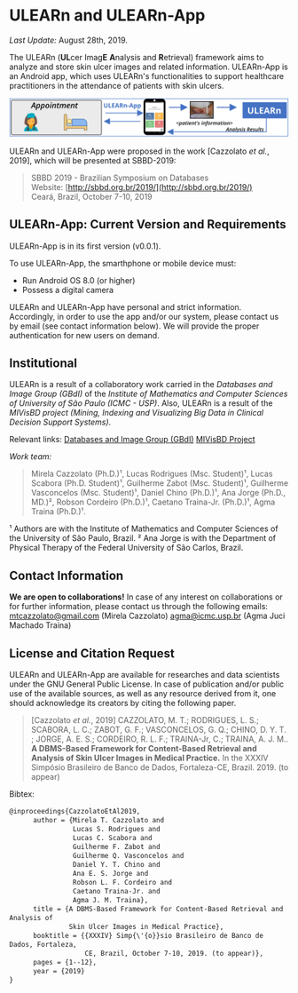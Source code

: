 # ULEARn and ULEARn-App

*Last Update:* August 28th, 2019.

The ULEARn (**UL**cer Imag**E** **A**nalysis and **R**etrieval) framework aims to analyze and store skin ulcer images and related information. ULEARn-App is an Android app, which uses ULEARn's functionalities to support healthcare practitioners in the attendance of patients with skin ulcers.

![ULEARn and ULEARn-App](https://github.com/mtcazzolato/ulearn-app/blob/master/img/ulearn.png)

ULEARn and ULEARn-App were proposed in the work [Cazzolato *et al.*, 2019], which will be presented at SBBD-2019:

>SBBD 2019 - Brazilian Symposium on Databases  
>Website: [http://sbbd.org.br/2019/](http://sbbd.org.br/2019/)  
>Ceará, Brazil, October 7-10, 2019  

## ULEARn-App: Current Version and Requirements
ULEARn-App is in its first version (v0.0.1).

To use ULEARn-App, the smarthphone or mobile device must:

 - Run Android OS 8.0 (or higher)
 - Possess a digital camera

ULEARn and ULEARn-App have personal and strict information.
Accordingly, in order to use the app and/or our system, please contact us by email (see contact information below).
We will provide the proper authentication for new users on demand.

## Institutional
ULEARn is a result of a collaboratory work carried in the *Databases and Image Group (GBdI)* of the *Institute of Mathematics and Computer Sciences of University of São Paulo (ICMC - USP)*.
Also, ULEARn is a result of the *MIVisBD project (Mining, Indexing and Visualizing Big Data in Clinical Decision Support Systems)*.

Relevant links:
[Databases and Image Group (GBdI)](http://www.gbdi.icmc.usp.br/)
[MIVisBD Project](http://gbdi.icmc.usp.br/project/MIVisBD/)

*Work team:*
>Mirela Cazzolato (Ph.D.)¹, Lucas Rodrigues (Msc. Student)¹, Lucas Scabora (Ph.D. Student)¹, Guilherme Zabot (Msc. Student)¹, Guilherme Vasconcelos (Msc. Student)¹, Daniel Chino (Ph.D.)¹, Ana Jorge (Ph.D., MD.)², Robson Cordeiro (Ph.D.)¹, Caetano Traina-Jr. (Ph.D.)¹, Agma Traina (Ph.D.)¹.

¹ Authors are with the Institute of Mathematics and Computer Sciences of the University of São Paulo, Brazil.
² Ana Jorge is with the Department of Physical Therapy of the Federal University of São Carlos, Brazil.

## Contact Information

**We are open to collaborations!**
In case of any interest on collaborations or for further information, please contact us through the following emails:
mtcazzolato@gmail.com (Mirela Cazzolato)
agma@icmc.usp.br (Agma Juci Machado Traina)

## License and Citation Request

ULEARn and ULEARn-App are available for researches and data scientists under the GNU General Public License. In case of publication and/or public use of the available sources, as well as any resource derived from it, one should acknowledge its creators by citing the following paper.

> [Cazzolato *et al.*, 2019] CAZZOLATO, M. T.; RODRIGUES, L. S.; SCABORA, L. C.;  ZABOT, G. F.; VASCONCELOS, G. Q.; CHINO, D. Y. T. ; JORGE, A. E. S.; CORDEIRO, R. L. F.; TRAINA-Jr, C.; TRAINA, A. J. M.. **A DBMS-Based Framework for Content-Based Retrieval and Analysis of Skin Ulcer Images in Medical Practice.** In the XXXIV Simpósio Brasileiro de Banco de Dados, Fortaleza-CE, Brazil. 2019. (to appear)

Bibtex:
```
@inproceedings{CazzolatoEtAl2019,  
      author = {Mirela T. Cazzolato and 
                Lucas S. Rodrigues and  
                Lucas C. Scabora and  
                Guilherme F. Zabot and  
                Guilherme Q. Vasconcelos and  
                Daniel Y. T. Chino and  
                Ana E. S. Jorge and  
                Robson L. F. Cordeiro and  
                Caetano Traina-Jr. and  
                Agma J. M. Traina},
      title = {A DBMS-Based Framework for Content-Based Retrieval and Analysis of  
               Skin Ulcer Images in Medical Practice},
      booktitle = {{XXXIV} Simp{\'{o}}sio Brasileiro de Banco de Dados, Fortaleza,  
                   CE, Brazil, October 7-10, 2019. (to appear)},
      pages = {1--12},
      year = {2019}
}
```
